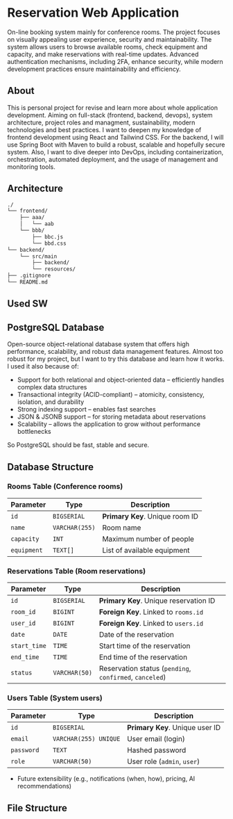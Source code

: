 # Reservation Web Application

On-line booking system mainly for conference rooms. The project focuses on visually appealing user experience, security and maintainability. The system allows users to browse available rooms, check equipment and capacity, and make reservations with real-time updates. Advanced authentication mechanisms, including 2FA, enhance security, while modern development practices ensure maintainability and efficiency.

## About

This is personal project for revise and learn more about whole application development. Aiming  on full-stack (frontend, backend, devops), system architecture, project roles and managment, sustainability, modern technologies and best practices. I want to deepen my knowledge of frontend development using React and Tailwind CSS. For the backend, I will use Spring Boot with Maven to build a robust, scalable and hopefully secure system. Also, I want to dive deeper into DevOps, including containerization, orchestration, automated deployment, and the usage of management and monitoring tools.

## Architecture

```bash
./
└── frontend/
    ├── aaa/
    │   └── aab
    └── bbb/
        ├── bbc.js
        └── bbd.css
└── backend/
    └── src/main
        ├── backend/
        └── resources/
├── .gitignore
└── README.md
```

## Used SW

## PostgreSQL Database

Open-source object-relational database system that offers high performance, scalability, and robust data management features. Almost too robust for my project, but I want to try this database and learn how it works. I used it also because of:

- Support for both relational and object-oriented data – efficiently handles complex data structures
- Transactional integrity (ACID-compliant) – atomicity, consistency, isolation, and durability
- Strong indexing support – enables fast searches
- JSON & JSONB support – for storing metadata about reservations
- Scalability – allows the application to grow without performance bottlenecks

So PostgreSQL should be fast, stable and secure.

## Database Structure  

### Rooms Table (Conference rooms)  

| Parameter   | Type         | Description                        |
|------------|-------------|--------------------------------------|
| `id`       | `BIGSERIAL`  | **Primary Key**. Unique room ID     |
| `name`     | `VARCHAR(255)` | Room name                         |
| `capacity` | `INT`        | Maximum number of people            |
| `equipment`| `TEXT[]`     | List of available equipment         |

### Reservations Table (Room reservations)  

| Parameter   | Type         | Description                           |
|------------|-------------|-----------------------------------------|
| `id`       | `BIGSERIAL`  | **Primary Key**. Unique reservation ID |
| `room_id`  | `BIGINT`     | **Foreign Key**. Linked to `rooms.id`  |
| `user_id`  | `BIGINT`     | **Foreign Key**. Linked to `users.id`  |
| `date`     | `DATE`       | Date of the reservation                |
| `start_time` | `TIME`     | Start time of the reservation          |
| `end_time` | `TIME`       | End time of the reservation            |
| `status`   | `VARCHAR(50)` | Reservation status (`pending`, `confirmed`, `canceled`) |

### Users Table (System users)  

| Parameter   | Type         | Description                          |
|------------|-------------|----------------------------------------|
| `id`       | `BIGSERIAL`  | **Primary Key**. Unique user ID       |
| `email`    | `VARCHAR(255) UNIQUE` | User email (login)           |
| `password` | `TEXT`       | Hashed password                       |
| `role`     | `VARCHAR(50)` | User role (`admin`, `user`)          |

- Future extensibility (e.g., notifications (when, how), pricing, AI recommendations)

## File Structure


